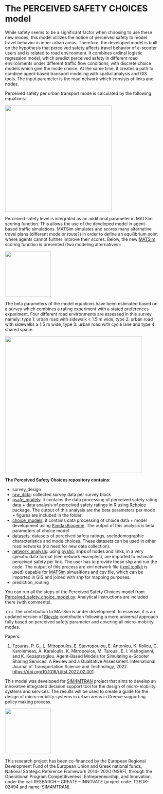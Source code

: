 # The PERCEIVED SAFETY CHOICES model

While safety seems to be a significant factor when choosing to use these new modes, this model utilizes the notion of perceived safety to model travel behavior in inner urban areas. Therefore, the developed model is built on the hypothesis that perceived safety affects travel behavior of e-scooter users and is related to road environment. It combines ordinal logistic regression model, which predict perceived safety in different road environments under different traffic flow conditions, with discrete choice models which give the mode choice. At the same time, it creates a path to combine agent-based transport modeling with spatial analysis and GIS tools. The input parameter is the road network which consists of links and nodes. 

Perceived safety per urban transport mode is calculated by the following equations:

<img src="https://user-images.githubusercontent.com/63541107/186910930-ed87e49d-5e63-4ff5-8dac-ff0e79bc662b.png" height="350">

Perceived safety level is integrated as an additional parameter in MATSim scoring function. This allows the use of the developed model in agent-based traffic simulations. MATSim simulates and scores many alternative travel plans (different mode or route?) in order to define an equilibrium point where agents cannot further improve their scores. Below, the new [MATSim](https://github.com/matsim-org) scoring function is presented (two modeling alternatives): 

<img src="https://user-images.githubusercontent.com/63541107/186910399-56406123-b7a3-499f-9599-f78390481189.png" height="150">

The beta parameters of the model equations have been estimated based on a survey which combines a rating experiment with a stated preferences experiment. Four different road environments are assessed in this survey, namely: type 1: urban road with sidewalk < 1.5 m wide, type 2: urban road with sidewalks ≥ 1.5 m wide, type 3: urban road with cycle lane and type 4: shared space.

<img src="https://user-images.githubusercontent.com/63541107/186911587-1eb1dbb3-eba1-492e-9cd1-d1ef76c13990.png" height="450">

**The Perceived Safety Choices repository contains:**
- survey_design
- [raw_data](https://github.com/panosgjuras/Perceived_safety_choices/tree/main/raw_data): collected survey data per survey block
- [psafe_models](https://github.com/panosgjuras/Perceived_safety_choices/tree/main/psafe_models): it contains the data processing of perceived safety rating data + data analysis of perceived safety ratings in R using [Rchoice](https://github.com/cran/Rchoice) package. The output of this analysis are the beta parameters per mode + figures are included in the folder.
- [choice_models](https://github.com/panosgjuras/Perceived_safety_choices/tree/main/choice_model): it contains data processing of choice data + model development using [PandasBiogeme](https://github.com/michelbierlaire/biogeme). The output of this analysis is beta parameters of choice model
- [datasets](https://github.com/panosgjuras/Perceived_safety_choices/tree/main/datasets): datasets of perceived safety ratings, sociodemographic characteristics and mode choices. These datasets can be used in other road networks (no need for new data collection).
- [network_analysis](https://github.com/panosgjuras/Perceived_safety_choices/tree/main/network_analysis): using [pyshp](https://github.com/GeospatialPython/pyshp), shps of nodes and links, in a very specific data format (see network examples), are imported to estimate perceived safety per link. The user has to provide these shp and run the code. The output of this process are xml network file ([lxml toolkit](https://github.com/lxml/lxml) is used) capable for [MATSim](https://github.com/matsim-org) simualtions and csv file, which can be imported in GIS and joined with shp for mapping purposes.
- prediction_routing

You can run all the steps of the Perceived Safety Choices model from [Perceived_safety_choice_model.py](https://github.com/panosgjuras/Perceived_safety_choices/blob/main/Perceived_safety_choice_model.py). Analytical instructions are included there (with comments).

+++ The contribution to MATSim is under development. In essense, it is an updated version of [Bicycle](https://github.com/matsim-org/matsim-libs/tree/master/contribs/bicycle) contribution following a more universal approach fully based on perceived safety parameter and covering all micro-mobility modes.

Papers:
1. Tzouras, P. G., L. Mitropoulos, E. Stavropoulou, E. Antoniou, K. Koliou, C. Karolemeas, A. Karaloulis, K. Mitropoulos, M. Tarousi, E. I. Vlahogianni, and K. Kepaptsoglou. Agent-Based Models for Simulating e-Scooter Sharing Services: A Review and a Qualitative Assessment. International Journal of Transportation Science and Technology, 2022. https://doi.org/10.1016/j.ijtst.2022.02.001.

This model was developed for [SIM4MTRAN](http://sim4mtran.com/#/home) project that aims to develop an innovative integrated decision support tool for the design of micro-mobility systems and services. The results will be used to create a guide for the design of micro-mobility systems in urban areas in Greece supporting policy making process.

<img src="https://user-images.githubusercontent.com/63541107/186953835-3046c2e6-f965-4abf-b758-5dad32528298.png" height="150">

This research project has been co-financed by the European Regional Development Fund of the European Union and Greek national funds, National Strategic Reference Framework 2014- 2020 (NSRF), through the Operational Program Competitiveness, Entrepreneurship, and Innovation, under the call RESEARCH – CREATE – INNOVATE (project code: T2EDK-02494 and name: SIM4MTRAN).
